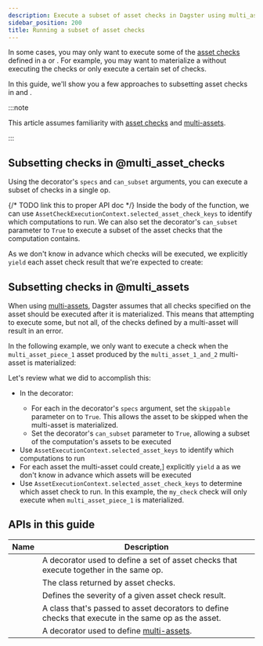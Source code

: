 ```yaml
---
description: Execute a subset of asset checks in Dagster using multi_asset_check and multi_asset decorators.
sidebar_position: 200
title: Running a subset of asset checks
---
```


In some cases, you may only want to execute some of the [asset checks](/guides/test/asset-checks) defined in a <PyObject section="assets" module="dagster" object="multi_asset" decorator /> or <PyObject section="asset-checks" module="dagster" object="multi_asset_check" decorator />. For example, you may want to materialize a <PyObject section="assets" module="dagster" object="multi_asset" decorator /> without executing the checks or only execute a certain set of checks.

In this guide, we'll show you a few approaches to subsetting asset checks in <PyObject section="asset-checks" module="dagster" object="multi_asset_check" decorator pluralize /> and <PyObject section="assets" module="dagster" object="multi_asset" decorator pluralize />.

:::note

This article assumes familiarity with [asset checks](/guides/test/asset-checks) and [multi-assets](/guides/build/assets/defining-assets#multi-asset).

:::

## Subsetting checks in @multi_asset_checks

Using the <PyObject section="asset-checks" module="dagster" object="multi_asset_check" decorator /> decorator's `specs` and `can_subset` arguments, you can execute a subset of checks in a single op.

{/* TODO link this to proper API doc */}
Inside the body of the function, we can use `AssetCheckExecutionContext.selected_asset_check_keys` to identify which computations to run. We can also set the decorator's `can_subset` parameter to `True` to execute a subset of the asset checks that the computation contains.

As we don't know in advance which checks will be executed, we explicitly `yield` each asset check result that we're expected to create:

<CodeExample path="docs_snippets/docs_snippets/concepts/assets/asset_checks/subset_multi_asset_check.py" title="src/<project_name>/defs/assets.py"/>

## Subsetting checks in @multi_assets

When using [multi-assets](/guides/build/assets/defining-assets#multi-asset), Dagster assumes that all checks specified on the asset should be executed after it is materialized. This means that attempting to execute some, but not all, of the checks defined by a multi-asset will result in an error.

In the following example, we only want to execute a check when the `multi_asset_piece_1` asset produced by the `multi_asset_1_and_2` multi-asset is materialized:

<CodeExample path="docs_snippets/docs_snippets/concepts/assets/asset_checks/subset_check_multi_asset.py" title="src/<project_name>/defs/assets.py"/>

Let's review what we did to accomplish this:

- In the <PyObject section="assets" module="dagster" object="multi_asset" decorator /> decorator:
  - For each <PyObject section="assets" module="dagster" object="AssetSpec" /> in the decorator's `specs` argument, set the `skippable` parameter on <PyObject section="assets" module="dagster" object="AssetSpec" /> to `True`. This allows the asset to be skipped when the multi-asset is materialized.
  - Set the decorator's `can_subset` parameter to `True`, allowing a subset of the computation's assets to be executed
- Use `AssetExecutionContext.selected_asset_keys` to identify which computations to run
- For each asset the multi-asset could create,] explicitly `yield` a <PyObject section="assets" module="dagster" object="MaterializeResult" /> as we don't know in advance which assets will be executed
- Use `AssetExecutionContext.selected_asset_check_keys` to determine which asset check to run. In this example, the `my_check` check will only execute when `multi_asset_piece_1` is materialized.

## APIs in this guide

| Name                                                                                      | Description                                                                                          |
| ----------------------------------------------------------------------------------------- | ---------------------------------------------------------------------------------------------------- |
| <PyObject section="asset-checks" module="dagster" object="multi_asset_check" decorator /> | A decorator used to define a set of asset checks that execute together in the same op.               |
| <PyObject section="asset-checks" module="dagster" object="AssetCheckResult" />            | The class returned by asset checks.                                                                  |
| <PyObject section="asset-checks" module="dagster" object="AssetCheckSeverity" />          | Defines the severity of a given asset check result.                                                  |
| <PyObject section="asset-checks" module="dagster" object="AssetCheckSpec" />              | A class that's passed to asset decorators to define checks that execute in the same op as the asset. |
| <PyObject section="assets" module="dagster" object="multi_asset" decorator />             | A decorator used to define [multi-assets](/guides/build/assets/defining-assets#multi-asset).         |
